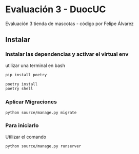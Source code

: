 # Evaluación 3 - DuocUC

Evaluación 3 tienda de mascotas - código por Felipe Álvarez


## Instalar

### Instalar las dependencias y activar el virtual env
utilizar una terminal en bash

```bash
pip install poetry

poetry install
poetry shell
```

### Aplicar Migraciones

```bash
python source/manage.py migrate
```

### Para iniciarlo
Utilizar el comando

```bash
python source/manage.py runserver
```
